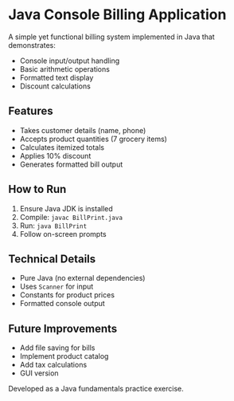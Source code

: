 # Java Console Billing Application

A simple yet functional billing system implemented in Java that demonstrates:
- Console input/output handling
- Basic arithmetic operations
- Formatted text display
- Discount calculations

## Features
- Takes customer details (name, phone)
- Accepts product quantities (7 grocery items)
- Calculates itemized totals
- Applies 10% discount
- Generates formatted bill output

## How to Run
1. Ensure Java JDK is installed
2. Compile: `javac BillPrint.java`
3. Run: `java BillPrint`
4. Follow on-screen prompts


## Technical Details
- Pure Java (no external dependencies)
- Uses `Scanner` for input
- Constants for product prices
- Formatted console output

## Future Improvements
- Add file saving for bills
- Implement product catalog
- Add tax calculations
- GUI version

Developed as a Java fundamentals practice exercise.
